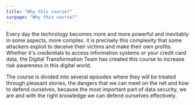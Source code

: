```yaml
---
title: "Why this course?"
curpage: "Why this course?"
---
```


Every day the technology becomes more and more powerful and inevitably in some aspects, more complex. it is precisely this complexity that some attackers exploit to deceive their victims and make their own profits. Whether it's credentials to access information systems or your credit card data, the Digital Transformation Team has created this course to increase risk awareness in this digital world.

The course is divided into several episodes where they will be treated through pleasant stories, the dangers that we can meet on the net and how to defend ourselves, because the most important part of data security, we are and with the right knowledge we can defend ourselves effectively.